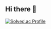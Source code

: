 ## Hi there 👋
[![Solved.ac Profile](http://mazassumnida.wtf/api/v2/generate_badge?boj=sangbaek_111)](https://solved.ac/sangbaek_111/)
<!--
![K-Junyyy's GitHub stats](https://github-readme-stats.vercel.app/api?username=masangbaek&show_icons=true&theme=tokyonight)

**masangbaek/masangbaek** is a ✨ _special_ ✨ repository because its `README.md` (this file) appears on your GitHub profile.

Here are some ideas to get you started:

- 🔭 I’m currently working on ...
- 🌱 I’m currently learning ...
- 👯 I’m looking to collaborate on ...
- 🤔 I’m looking for help with ...
- 💬 Ask me about ...
- 📫 How to reach me: ...
- 😄 Pronouns: ...
- ⚡ Fun fact: ...
-->
